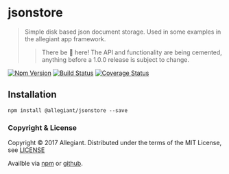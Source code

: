 # jsonstore

> Simple disk based json document storage. Used in some examples in the allegiant app framework.
>> There be 🐲 here! The API and functionality are being cemented, anything before a 1.0.0 release is subject to change.

[![Npm Version](https://img.shields.io/npm/v/@allegiant/jsonstore.svg)](https://www.npmjs.com/package/@allegiant/jsonstore)
[![Build Status](https://travis-ci.org/allegiant-js/jsonstore.svg?branch=master)](https://travis-ci.org/allegiant-js/jsonstore.svg?branch=master)
[![Coverage Status](https://coveralls.io/repos/github/allegiant-js/jsonstore/badge.svg?branch=master)](https://coveralls.io/github/allegiant-js/jsonstore?branch=master)


## Installation

```
npm install @allegiant/jsonstore --save
```

### Copyright & License

Copyright &copy; 2017 Allegiant. Distributed under the terms of the MIT License, see [LICENSE](https://github.com/allegiant-js/jsonstore/blob/master/LICENSE)

Availble via [npm](https://www.npmjs.com/package/@allegiant/jsonstore) or [github](https://github.com/allegiant-js/jsonstore).
